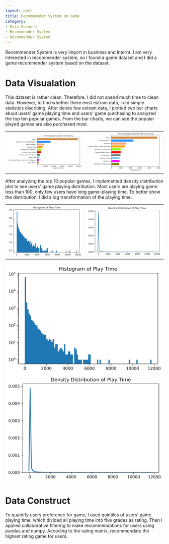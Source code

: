 ```yaml
---
layout: post
title: Recommender System on Game
category:
- Data Science
- Recommender System
- Recommender System
--- 
```


Recommender System is very import in business and Internt. I am very interested in recommender system, so I found a game dataset and I did a game recommender system based on the dataset.

# Data Visualation

This dataset is rather clean. Therefore, I did not spend much time to clean data. However, to find whether there exist extram data, I did simple statistics discribing. After delete few extram data, I plotted two bar charts about users' game playing time and users' game purchasing to analyzed the top ten popular games. From the bar charts, we can see the popular played games are also purchased most.

<table class="wide">
<tr>
  <td class="left">
    <a>
        <img src = "/figures/recommenderSystem/game_play_char.png" alt = "game playing bar chart">
    </a>
  </td>
  <td class="right">
    <a>
        <img src = "/figures/recommenderSystem/game_purchase_char.png" alt = "game purchasing bar chart">
    </a>
  </td>
</tr>
</table>



After analyzing the top 10 popular games, I implemented density distribution plot to see users' game playing distribution. Most users are playing game less than 100, only few users have long game-playing time. To better show the distribution, I did a log transformation of the playing time.

<table class="wide">
<tr>
  <td class="left">
    <a>
       <img src = "/figures/recommenderSystem/play_time_histogram.png" alt = "game playing histogram">
    </a>
  </td>
  <td class="right">
    <a>
        <img src = "/figures/recommenderSystem/play_time_density.png" alt = "game playing time density">
    </a>
  </td>
</tr>
</table>
<img src = "/figures/recommenderSystem/play_time_histogram.png" alt = "game playing histogram">

<img src = "/figures/recommenderSystem/play_time_density.png" alt = "game playing time density">


# Data Construct
To quantify users preference for game, I used quintiles of users' game playing time, which divided all playing time into five grades as rating. Then I applied collaborative filtering to make recommendations for users using pandas and numpy. Accoding to the rating matrix, recommendate the highest rating game for users.


